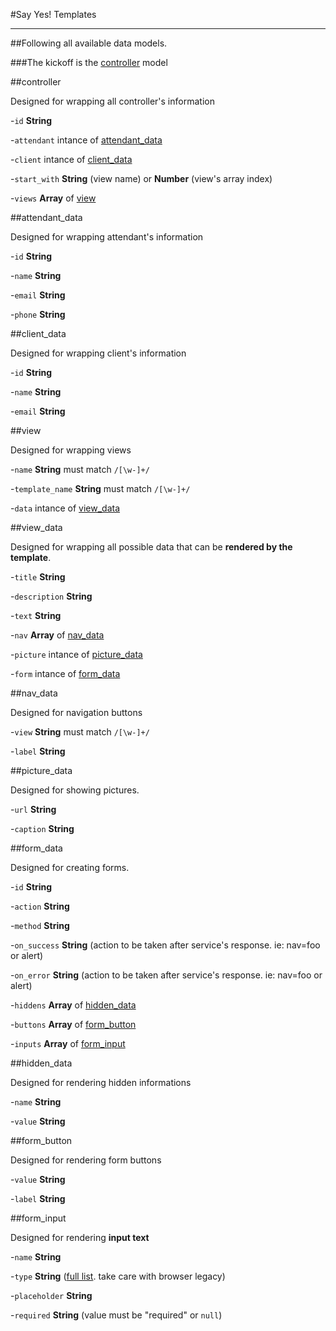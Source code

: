 #Say Yes! Templates

---

##Following all available data models.

###The kickoff is the [controller](#controller) model

##<a id="controller"></a>controller

Designed for wrapping all controller's information

-`id` **String**

-`attendant` intance of [attendant_data](#attendant_data)

-`client` intance of [client_data](#client_data)

-`start_with` **String** (view name) or **Number** (view's array index)

-`views` **Array** of [view](#view)

##<a id="attendant_data"></a>attendant_data

Designed for wrapping attendant's information

-`id` **String**

-`name` **String**

-`email` **String**

-`phone` **String**

##<a id="client_data"></a>client_data

Designed for wrapping client's information

-`id` **String**

-`name` **String**

-`email` **String**

##<a id="view"></a>view

Designed for wrapping views

-`name` **String** must match `/[\w-]+/`

-`template_name` **String** must match `/[\w-]+/`

-`data` intance of [view_data](#view_data)

##<a id="view_data"></a>view_data

Designed for wrapping all possible data that can be **rendered by the template**.

-`title` **String**

-`description` **String**

-`text`	**String**

-`nav` **Array** of [nav_data](#nav_data)

-`picture` intance of [picture_data](#picture_data)

-`form` intance of [form_data](#form_data)

##<a id="nav_data"></a>nav_data

Designed for navigation buttons

-`view` **String** must match `/[\w-]+/`

-`label` **String**

##<a id="picture_data"></a>picture_data

Designed for showing pictures.

-`url` **String**

-`caption` **String**

##<a id="form_data"></a>form_data

Designed for creating forms.

-`id` **String**

-`action` **String**

-`method` **String**

-`on_success` **String** (action to be taken after service's response. ie: nav=foo or alert)

-`on_error` **String** (action to be taken after service's response. ie: nav=foo or alert)

-`hiddens` **Array** of [hidden_data](#hidden_data)

-`buttons` **Array** of [form_button](#form_button)

-`inputs` **Array** of [form_input](#form_input)

##<a id="hidden_data"></a>hidden_data

Designed for rendering hidden informations

-`name` **String**

-`value` **String**

##<a id="form_button"></a>form_button

Designed for rendering form buttons

-`value` **String**

-`label` **String**

##<a id="form_input"></a>form_input

Designed for rendering **input text**

-`name` **String**

-`type` **String** ([full list](http://www.w3schools.com/html/html5_form_input_types.asp). take care with browser legacy)

-`placeholder` **String**

-`required` **String** (value must be "required" or `null`)
